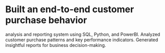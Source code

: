 # Built an end-to-end customer purchase behavior
analysis and reporting system using SQL, Python,
and PowerBI.
Analyzed customer purchase patterns and key
performance indicators.
Generated insightful reports for business
decision-making.
